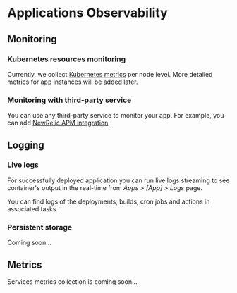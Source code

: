 # Applications Observability

## Monitoring

### Kubernetes resources monitoring

Currently, we collect [Kubernetes metrics](../kubernetes/observability) per node level. More detailed metrics for app instances will be added later.

### Monitoring with third-party service

You can use any third-party service to monitor your app. For example, you can add [NewRelic APM integration](../integrations/newrelic.md).

## Logging

### Live logs

For successfully deployed application you can run live logs streaming to see container's output in the real-time from _Apps > [App] > Logs_ page.

You can find logs of the deployments, builds, cron jobs and actions in associated tasks.

### Persistent storage

Coming soon...

## Metrics

Services metrics collection is coming soon...
